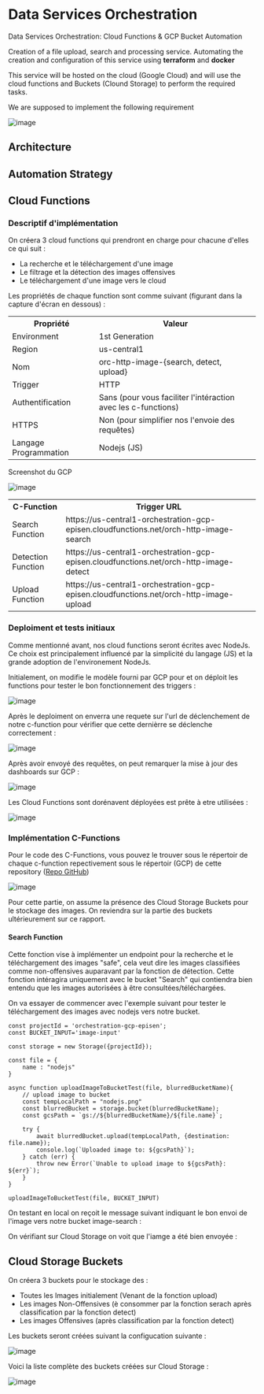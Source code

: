 # Data Services Orchestration
Data Services Orchestration: Cloud Functions & GCP Bucket Automation

Creation of a file upload, search and processing service. Automating the creation and configuration of this service using **terraform** and **docker**

This service will be hosted on the cloud (Google Cloud) and will use the cloud functions and Buckets (Clound Storage) to perform the required tasks.

We are supposed to implement the following requirement

![image](https://user-images.githubusercontent.com/114408910/206791199-a6408e11-2ac2-4446-8f27-a1a76ee03844.png)

## Architecture


## Automation Strategy


## Cloud Functions

### Descriptif d'implémentation

On créera 3 cloud functions qui prendront en charge pour chacune d'elles ce qui suit : 

* La recherche et le téléchargement d'une image
* Le filtrage et la détection des images offensives
* Le téléchargement d'une image vers le cloud

Les propriétés de chaque function sont comme suivant (figurant dans la capture d'écran en dessous) : 

<table>
    <tr>
        <th>Propriété</th> 
        <th>Valeur</th> 
    </tr>
    <tr>
        <td>Environment</td>
        <td>1st Generation</td>
    </tr>
    <tr>
        <td>Region</td> 
        <td>us-central1</td> 
    </tr>
    <tr>
        <td>Nom</td>
        <td>orc-http-image-{search, detect, upload}</td>
    </tr>
    <tr>
        <td>Trigger</td>
        <td>HTTP</td>
    </tr>
    <tr>
        <td>Authentification</td>
        <td>Sans (pour vous faciliter l'intéraction avec les c-functions)</td>
    </tr>
    <tr>
        <td>HTTPS</td>
        <td>Non (pour simplifier nos l'envoie des requêtes)</td>
    </tr>
    <tr>
        <td>Langage Programmation</td>
        <td>Nodejs (JS)</td>
    </tr>
</table>

Screenshot du GCP

![image](https://user-images.githubusercontent.com/114408910/210252286-b4f5b917-8495-4ae1-8dbc-b1c4c48eac35.png)

<table>
    <tr>
        <th>C-Function</th> 
        <th>Trigger URL</th> 
    </tr>
    <tr>
        <td>Search Function</td> 
        <td><a>https://us-central1-orchestration-gcp-episen.cloudfunctions.net/orch-http-image-search</a></td> 
    </tr>
    <tr>
        <td>Detection Function</td> 
        <td><a>https://us-central1-orchestration-gcp-episen.cloudfunctions.net/orch-http-image-detect</a></td> 
    </tr>
    <tr>
        <td>Upload Function</td> 
        <td><a>https://us-central1-orchestration-gcp-episen.cloudfunctions.net/orch-http-image-upload</a></td> 
    </tr>
</table>

### Deploiment et tests initiaux

Comme mentionné avant, nos cloud functions seront écrites avec NodeJs. Ce choix est principalement influencé par la simplicité du langage (JS) et la grande adoption de l'environement NodeJs. 

Initialement, on modifie le modèle fourni par GCP pour et on déploit les functions pour tester le bon fonctionnement des triggers :

![image](https://user-images.githubusercontent.com/114408910/210253863-5348eea3-2858-4c4e-b56d-adccee037601.png)

Après le deploiment on enverra une requete sur l'url de déclenchement de notre c-function pour vérifier que cette dernièrre se déclenche correctement :

![image](https://user-images.githubusercontent.com/114408910/210254502-3b3729ef-d8f9-452f-8378-88b3ba44c53a.png)

Après avoir envoyé des requêtes, on peut remarquer la mise à jour des dashboards sur GCP : 

![image](https://user-images.githubusercontent.com/114408910/210255985-c254ed43-13bf-46f5-af3f-45403854fb78.png)

Les Cloud Functions sont dorénavent déployées est prête à etre utilisées :

![image](https://user-images.githubusercontent.com/114408910/210254656-89bac18c-f279-4988-a592-5e39e2d85030.png)

### Implémentation C-Functions

Pour le code des C-Functions, vous pouvez le trouver sous le répertoir de chaque c-function repectivement sous le répertoir (GCP) de cette repository (<a href="https://github.com/aybrl-edu/automated-gcp-processing/tree/master/gcp">Repo GitHub</a>)

![image](https://user-images.githubusercontent.com/114408910/210255410-5e7bdfcb-a3a9-4765-988a-19d3db9fc9a8.png)

Pour cette partie, on assume la présence des Cloud Storage Buckets pour le stockage des images. On reviendra sur la partie des buckets ultérieurement sur ce rapport.

#### Search Function

Cette fonction vise à implémenter un endpoint pour la recherche et le téléchargement des images "safe", cela veut dire les images classifiées comme non-offensives auparavant par la fonction de détection. Cette fonction intéragira uniquement avec le bucket "Search" qui contiendra bien entendu que les images autorisées à être consultées/téléchargées.

On va essayer de commencer avec l'exemple suivant pour tester le téléchargement des images avec nodejs vers notre bucket.

```
const projectId = 'orchestration-gcp-episen';
const BUCKET_INPUT='image-input'

const storage = new Storage({projectId});

const file = {
    name : "nodejs"
}

async function uploadImageToBucketTest(file, blurredBucketName){
    // upload image to bucket
    const tempLocalPath = "nodejs.png"
    const blurredBucket = storage.bucket(blurredBucketName);
    const gcsPath = `gs://${blurredBucketName}/${file.name}`;

    try {
        await blurredBucket.upload(tempLocalPath, {destination: file.name});
        console.log(`Uploaded image to: ${gcsPath}`);
    } catch (err) {
        throw new Error(`Unable to upload image to ${gcsPath}: ${err}`);
    }
}

uploadImageToBucketTest(file, BUCKET_INPUT)

````

On testant en local on reçoit le message suivant indiquant le bon envoi de l'image vers notre bucket image-search : 



On vérifiant sur Cloud Storage on voit que l'iamge a été bien envoyée : 



## Cloud Storage Buckets

On créera 3 buckets pour le stockage des : 

* Toutes les Images initialement (Venant de la fonction upload)
* Les images Non-Offensives (è consommer par la fonction serach après classification par la fonction detect)
* Les images Offensives (après classification par la fonction detect)

Les buckets seront créées suivant la configucation suivante : 

![image](https://user-images.githubusercontent.com/114408910/210257258-51abb398-2633-45d5-aeb0-44a967bc545a.png)

Voici la liste complète des buckets créées sur Cloud Storage : 

![image](https://user-images.githubusercontent.com/114408910/210257587-55d7b9cd-93b4-49f6-9cbf-4a9d1589c80d.png)


